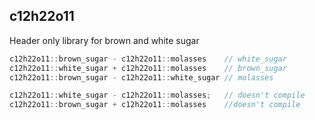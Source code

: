 ## c12h22o11

Header only library for brown and white sugar

```c++
c12h22o11::brown_sugar - c12h22o11::molasses    // white_sugar
c12h22o11::white_sugar + c12h22o11::molasses    // brown_sugar
c12h22o11::brown_sugar - c12h22o11::white_sugar // molasses

c12h22o11::white_sugar - c12h22o11::molasses;   // doesn't compile
c12h22o11::brown_sugar + c12h22o11::molasses    //doesn't compile
```

